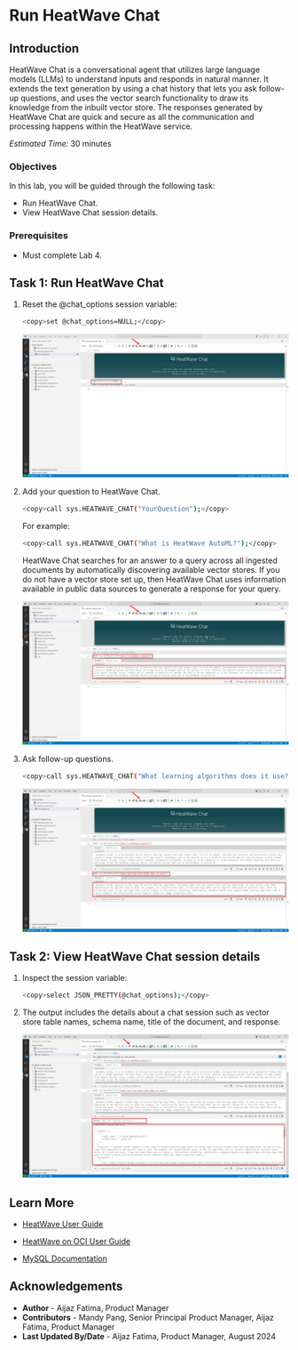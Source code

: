# Run HeatWave Chat 

## Introduction

HeatWave Chat is a conversational agent that utilizes large language models (LLMs) to understand inputs and responds in natural manner. It extends the text generation by using a chat history that lets you ask follow-up questions, and uses the vector search functionality to draw its knowledge from the inbuilt vector store. The responses generated by HeatWave Chat are quick and secure as all the communication and processing happens within the HeatWave service.

_Estimated Time:_ 30 minutes

### Objectives

In this lab, you will be guided through the following task:

- Run HeatWave Chat.
- View HeatWave Chat session details.

### Prerequisites

- Must complete Lab 4.

## Task 1: Run HeatWave Chat


1. Reset the @chat_options session variable:

    ```bash
   <copy>set @chat_options=NULL;</copy>
    ```

    ![Reset chat](./images/1-reset-chat.png "Reset chat")

2. Add your question to HeatWave Chat. 

    ```bash
    <copy>call sys.HEATWAVE_CHAT("YourQuestion");</copy>
    ```
    
    For example:

    ```bash
    <copy>call sys.HEATWAVE_CHAT("What is HeatWave AutoML?");</copy>
    ```
    HeatWave Chat searches for an answer to a query across all ingested documents by automatically discovering available vector stores. If you do not have a vector store set up, then HeatWave Chat uses information available in public data sources to generate a response for your query.

    ![Ask question](./images/2-ask-question.png "Ask question")

3. Ask follow-up questions.

    ```bash
    <copy>call sys.HEATWAVE_CHAT("What learning algorithms does it use?");</copy>
    ```

    ![Ask follow-up questions](./images/3-ask-followup-questions.png "Ask follow-up questions")


## Task 2: View HeatWave Chat session details

 1. Inspect the session variable:

     ```bash
    <copy>select JSON_PRETTY(@chat_options);</copy>
    ```

 2. The output includes the details about a chat session such as vector store table names, schema name, title of the document, and response.

    ![Inspect session variable](./images/4-inspect-session-variable.png "Inspect session variable")

## Learn More

- [HeatWave User Guide](https://dev.mysql.com/doc/heatwave/en/)

- [HeatWave on OCI User Guide](https://docs.oracle.com/en-us/iaas/mysql-database/index.html)

- [MySQL Documentation](https://dev.mysql.com/)


## Acknowledgements

- **Author** - Aijaz Fatima, Product Manager
- **Contributors** - Mandy Pang, Senior Principal Product Manager, Aijaz Fatima, Product Manager
- **Last Updated By/Date** - Aijaz Fatima, Product Manager, August 2024